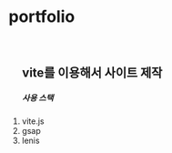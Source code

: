 <h1>portfolio</h1>
<br>

<ol>
    <h2>vite를 이용해서 사이트 제작 </h2>
    <h5>사용 스택</h5>
        <li>vite.js</li>
        <li>gsap</li>
        <li>lenis</li>
</ol>